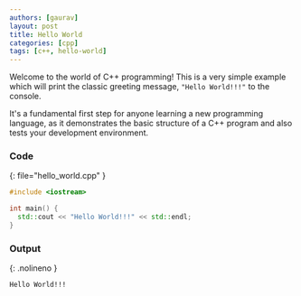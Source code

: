 ```yaml
---
authors: [gaurav]
layout: post
title: Hello World
categories: [cpp]
tags: [c++, hello-world]
---
```


Welcome to the world of C++ programming! This is a very simple example which will print the classic
greeting message, `"Hello World!!!"` to the console.

It's a fundamental first step for anyone learning a new programming language, as it demonstrates the
basic structure of a C++ program and also tests your development environment.

### Code

{: file="hello_world.cpp" }

```c++
#include <iostream>

int main() {
  std::cout << "Hello World!!!" << std::endl;
}
```

### Output

{: .nolineno }

```bash
Hello World!!!
```
